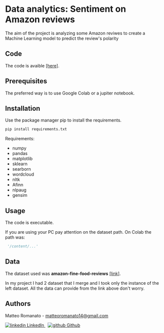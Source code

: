 # Data analytics: Sentiment on Amazon reviews

The aim of the project is analyzing some Amazon reviwes to create a Machine Learning model to predict the review's polarity 
## Code
The code is avaible [[here]](https://colab.research.google.com/drive/1bjU-lboFpcfqoZxYxUy5l1CsEtZdDZ_E#scrollTo=p0ADvJCuPJ1B).
## Prerequisites
The preferred way is to use Google Colab or a jupiter notebook.

## Installation
Use the package manager pip to install the requirements.

```bash
pip install requirements.txt
```

Requirements: 
* numpy
* pandas
* matplotlib
* sklearn
* searborn
* wordcloud
* nltk
* Afinn
* nlpaug
* gensim

## Usage
The code is executable.

If you are using your PC pay attention on the dataset path. On Colab the path was: 
```python
 '/content/...'
```

## Data
The dataset used was **amazon-fine-food-reviews** [[link]](https://www.kaggle.com/snap/amazon-fine-food-reviews).

In my project I had 2 dataset that I merge and I took only the instance of the left dataset.
All the data can provide from the link above don't worry. 



## Authors
Matteo Romanato - matteoromanato14@gmail.com 
<p>
  <a href="https://www.linkedin.com/in/matteo-romanato-b44414124/" rel="nofollow noreferrer">
    <img src="https://i.stack.imgur.com/gVE0j.png" alt="linkedin"> LinkedIn
  </a> &nbsp; 
  <a href="https://github.com/matteoromanato" rel="nofollow noreferrer">
    <img src="https://i.stack.imgur.com/tskMh.png" alt="github"> Github
  </a>
</p>
